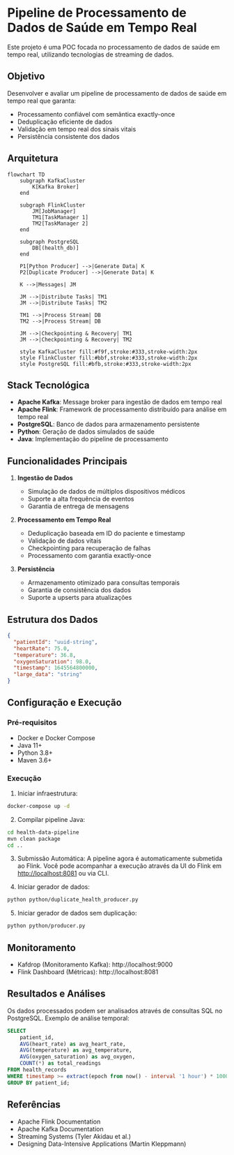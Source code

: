 # Pipeline de Processamento de Dados de Saúde em Tempo Real

Este projeto é uma POC focada no processamento de dados de saúde em tempo real, utilizando tecnologias de streaming de dados.

## Objetivo

Desenvolver e avaliar um pipeline de processamento de dados de saúde em tempo real que garanta:
- Processamento confiável com semântica exactly-once
- Deduplicação eficiente de dados
- Validação em tempo real dos sinais vitais
- Persistência consistente dos dados

## Arquitetura

```mermaid
flowchart TD
    subgraph KafkaCluster
        K[Kafka Broker]
    end

    subgraph FlinkCluster
        JM[JobManager]
        TM1[TaskManager 1]
        TM2[TaskManager 2]
    end

    subgraph PostgreSQL
        DB[(health_db)]
    end

    P1[Python Producer] -->|Generate Data| K
    P2[Duplicate Producer] -->|Generate Data| K

    K -->|Messages| JM

    JM -->|Distribute Tasks| TM1
    JM -->|Distribute Tasks| TM2

    TM1 -->|Process Stream| DB
    TM2 -->|Process Stream| DB

    JM -->|Checkpointing & Recovery| TM1
    JM -->|Checkpointing & Recovery| TM2

    style KafkaCluster fill:#f9f,stroke:#333,stroke-width:2px
    style FlinkCluster fill:#bbf,stroke:#333,stroke-width:2px
    style PostgreSQL fill:#bfb,stroke:#333,stroke-width:2px

```

## Stack Tecnológica

- **Apache Kafka**: Message broker para ingestão de dados em tempo real
- **Apache Flink**: Framework de processamento distribuído para análise em tempo real
- **PostgreSQL**: Banco de dados para armazenamento persistente
- **Python**: Geração de dados simulados de saúde
- **Java**: Implementação do pipeline de processamento

## Funcionalidades Principais

1. **Ingestão de Dados**
   - Simulação de dados de múltiplos dispositivos médicos
   - Suporte a alta frequência de eventos
   - Garantia de entrega de mensagens

2. **Processamento em Tempo Real**
   - Deduplicação baseada em ID do paciente e timestamp
   - Validação de dados vitais
   - Checkpointing para recuperação de falhas
   - Processamento com garantia exactly-once

3. **Persistência**
   - Armazenamento otimizado para consultas temporais
   - Garantia de consistência dos dados
   - Suporte a upserts para atualizações

## Estrutura dos Dados

```json
{
  "patientId": "uuid-string",
  "heartRate": 75.0,
  "temperature": 36.8,
  "oxygenSaturation": 98.0,
  "timestamp": 1645564800000,
  "large_data": "string"
}
```

## Configuração e Execução

### Pré-requisitos
- Docker e Docker Compose
- Java 11+
- Python 3.8+
- Maven 3.6+

### Execução

1. Iniciar infraestrutura:
```bash
docker-compose up -d
```

2. Compilar pipeline Java:
```bash
cd health-data-pipeline
mvn clean package
cd ..
```

3. Submissão Automática:
A pipeline agora é automaticamente submetida ao Flink. Você pode acompanhar a execução através da UI do Flink em [http://localhost:8081](http://localhost:8081) ou via CLI.

4. Iniciar gerador de dados:
```bash
python python/duplicate_health_producer.py 
```

5. Iniciar gerador de dados sem duplicação:
```bash
python python/producer.py 
```

## Monitoramento

- Kafdrop (Monitoramento Kafka): http://localhost:9000
- Flink Dashboard (Métricas): http://localhost:8081

## Resultados e Análises

Os dados processados podem ser analisados através de consultas SQL no PostgreSQL. Exemplo de análise temporal:

```sql
SELECT 
    patient_id,
    AVG(heart_rate) as avg_heart_rate,
    AVG(temperature) as avg_temperature,
    AVG(oxygen_saturation) as avg_oxygen,
    COUNT(*) as total_readings
FROM health_records
WHERE timestamp >= extract(epoch from now() - interval '1 hour') * 1000
GROUP BY patient_id;
```

## Referências

- Apache Flink Documentation
- Apache Kafka Documentation
- Streaming Systems (Tyler Akidau et al.)
- Designing Data-Intensive Applications (Martin Kleppmann)
